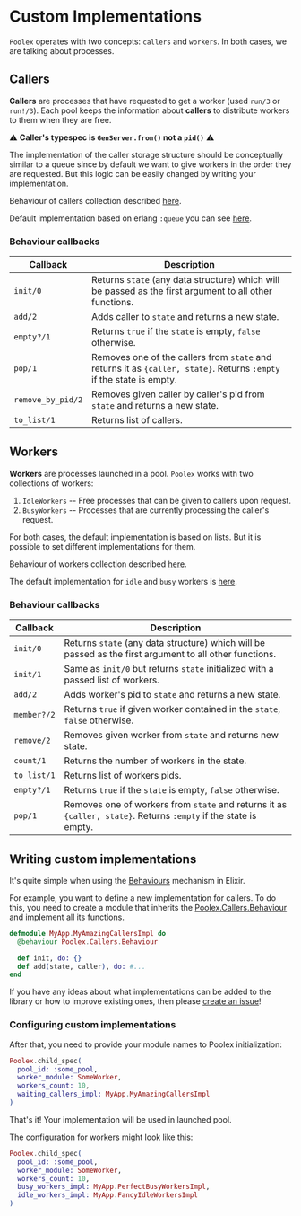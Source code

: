 # Custom Implementations

`Poolex` operates with two concepts: `callers` and `workers`. In both cases, we are talking about processes.

## Callers

**Callers** are processes that have requested to get a worker (used `run/3` or `run!/3`). Each pool keeps the information about **callers** to distribute workers to them when they are free.

:warning: **Caller's typespec is `GenServer.from()` not a `pid()`** :warning:

The implementation of the caller storage structure should be conceptually similar to a queue since by default we want to give workers in the order they are requested. But this logic can be easily changed by writing your implementation.

Behaviour of callers collection described [here](../../lib/poolex/callers/behaviour.ex).

Default implementation based on erlang `:queue` you can see [here](../../lib/poolex/callers/impl/erlang_queue.ex).

### Behaviour callbacks

| Callback          | Description                                                                                                          |
|-------------------|----------------------------------------------------------------------------------------------------------------------|
| `init/0`          | Returns `state` (any data structure) which will be passed as the first argument to all other functions.              |
| `add/2`           | Adds caller to `state` and returns a new state.                                                                      |
| `empty?/1`        | Returns `true` if the `state` is empty, `false` otherwise.                                                           |
| `pop/1`           | Removes one of the callers from `state` and returns it as `{caller, state}`. Returns `:empty` if the state is empty. |
| `remove_by_pid/2` | Removes given caller by caller's pid from `state` and returns a new state.                                           |
| `to_list/1`       | Returns list of callers.                                                                                             |

## Workers

**Workers** are processes launched in a pool. `Poolex` works with two collections of workers:

1. `IdleWorkers` -- Free processes that can be given to callers upon request.
2. `BusyWorkers` -- Processes that are currently processing the caller's request.

For both cases, the default implementation is based on lists. But it is possible to set different implementations for them.

Behaviour of workers collection described [here](../../lib/poolex/workers/behaviour.ex).

The default implementation for `idle` and `busy` workers is [here](../../lib/poolex/workers/impl/list.ex).

### Behaviour callbacks

| Callback    | Description                                                                                                      |
|-------------|------------------------------------------------------------------------------------------------------------------|
| `init/0`    | Returns `state` (any data structure) which will be passed as the first argument to all other functions.          |
| `init/1`    | Same as `init/0` but returns `state` initialized with a passed list of workers.                                  |
| `add/2`     | Adds worker's pid to `state` and returns a new state.                                                            |
| `member?/2` | Returns `true` if given worker contained in the `state`, `false` otherwise.                                      |
| `remove/2`  | Removes given worker from `state` and returns new state.                                                         |
| `count/1`   | Returns the number of workers in the state.                                                                      |
| `to_list/1` | Returns list of workers pids.                                                                                    |
| `empty?/1`  | Returns `true` if the `state` is empty, `false` otherwise.                                                       |
| `pop/1`     | Removes one of workers from `state` and returns it as `{caller, state}`. Returns `:empty` if the state is empty. |

## Writing custom implementations

It's quite simple when using the [Behaviours](https://elixir-lang.org/getting-started/typespecs-and-behaviours.html#behaviours) mechanism in Elixir.

For example, you want to define a new implementation for callers. To do this, you need to create a module that inherits the [Poolex.Callers.Behaviour](../../lib/poolex/callers/behaviour.ex) and implement all its functions.

```elixir
defmodule MyApp.MyAmazingCallersImpl do
  @behaviour Poolex.Callers.Behaviour

  def init, do: {}
  def add(state, caller), do: #...
end
```

If you have any ideas about what implementations can be added to the library or how to improve existing ones, then please [create an issue](https://github.com/general-CbIC/poolex/issues/new)!

### Configuring custom implementations

After that, you need to provide your module names to Poolex initialization:

```elixir
Poolex.child_spec(
  pool_id: :some_pool,
  worker_module: SomeWorker,
  workers_count: 10,
  waiting_callers_impl: MyApp.MyAmazingCallersImpl
)
```

That's it! Your implementation will be used in launched pool.

The configuration for workers might look like this:

```elixir
Poolex.child_spec(
  pool_id: :some_pool,
  worker_module: SomeWorker,
  workers_count: 10,
  busy_workers_impl: MyApp.PerfectBusyWorkersImpl,
  idle_workers_impl: MyApp.FancyIdleWorkersImpl
)
```
